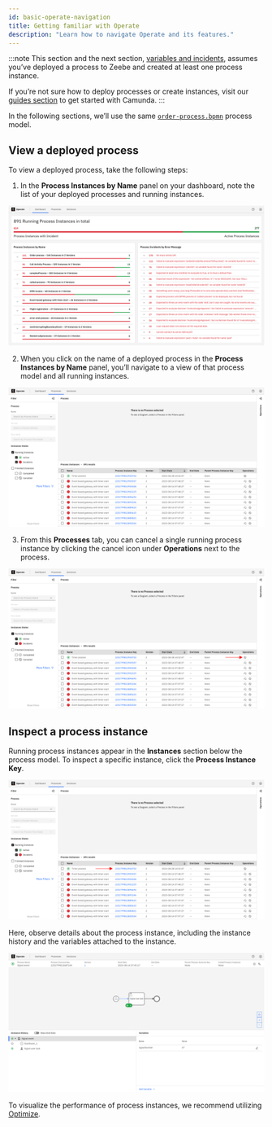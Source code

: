 ```yaml
---
id: basic-operate-navigation
title: Getting familiar with Operate
description: "Learn how to navigate Operate and its features."
---
```


:::note
This section and the next section, [variables and incidents](./resolve-incidents-update-variables.md), assumes you’ve deployed a process to Zeebe and created at least one process instance.

If you’re not sure how to deploy processes or create instances, visit our [guides section](/guides/introduction-to-camunda-8.md) to get started with Camunda.
:::

In the following sections, we’ll use the same [`order-process.bpmn`](./assets/order-process.bpmn) process model.

## View a deployed process

To view a deployed process, take the following steps:

1. In the **Process Instances by Name** panel on your dashboard, note the list of your deployed processes and running instances.

![operate-view-process](../../../images/operate/operate-introduction.png)

2. When you click on the name of a deployed process in the **Process Instances by Name** panel, you’ll navigate to a view of that process model and all running instances.

![operate-view-process](../../../images/operate/operate-view-process.png)

3. From this **Processes** tab, you can cancel a single running process instance by clicking the cancel icon under **Operations** next to the process.

![operate-cancel-process-instance](../../../images/operate/operate-view-process-cancel.png)

## Inspect a process instance

Running process instances appear in the **Instances** section below the process model. To inspect a specific instance, click the **Process Instance Key**.

![operate-inspect-instance](../../../images/operate/operate-process-instance-id.png)

Here, observe details about the process instance, including the instance history and the variables attached to the instance.

![operate-view-instance-detail](../../../images/operate/operate-view-instance-detail.png)

To visualize the performance of process instances, we recommend utilizing [Optimize]($optimize$/components/what-is-optimize).
